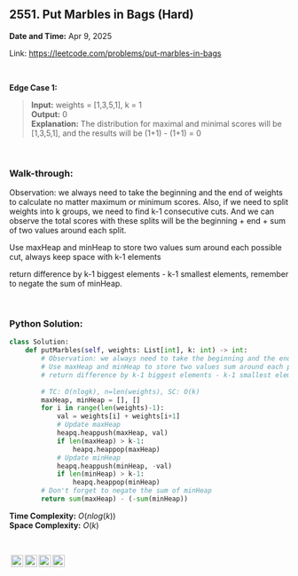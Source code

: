 ## 2551. Put Marbles in Bags (Hard)
**Date and Time:** Apr 9, 2025

Link: https://leetcode.com/problems/put-marbles-in-bags

<br>

**Edge Case 1:**
> **Input:** weights = [1,3,5,1], k = 1 <br>
> **Output:** 0 <br>
> **Explanation:** The distribution for maximal and minimal scores will be [1,3,5,1], and the results will be (1+1) - (1+1) = 0

<br>

### Walk-through: 
Observation: we always need to take the beginning and the end of weights to calculate no matter maximum or minimum scores. Also, if we need to split weights into k groups, we need to find k-1 consecutive cuts. And we can observe the total scores with these splits will be the beginning + end + sum of two values around each split.

Use maxHeap and minHeap to store two values sum around each possible cut, always keep space with k-1 elements

return difference by k-1 biggest elements - k-1 smallest elements, remember to negate the sum of minHeap.

<br>

### Python Solution:
```python
class Solution:
    def putMarbles(self, weights: List[int], k: int) -> int:
        # Observation: we always need to take the beginning and the end of weights for maximum and minimum scores. Also, if we need to split weights into k groups, we need to find k-1 consecutive cuts. And we can observe the total scores of these splits will be the beginning + end + sum of two values around each split.
        # Use maxHeap and minHeap to store two values sum around each possible cut, always keep space with k-1 elements
        # return difference by k-1 biggest elements - k-1 smallest elements
        
        # TC: O(nlogk), n=len(weights), SC: O(k)
        maxHeap, minHeap = [], []
        for i in range(len(weights)-1):
            val = weights[i] + weights[i+1]
            # Update maxHeap
            heapq.heappush(maxHeap, val)
            if len(maxHeap) > k-1:
                heapq.heappop(maxHeap)
            # Update minHeap
            heapq.heappush(minHeap, -val)
            if len(minHeap) > k-1:
                heapq.heappop(minHeap)
        # Don't forget to negate the sum of minHeap
        return sum(maxHeap) - (-sum(minHeap))
```
**Time Complexity:** $O(nlog(k))$ <br>
**Space Complexity:** $O(k)$

<br>

<img style="height:22px!important;margin-left:3px;vertical-align:text-bottom;" src="https://mirrors.creativecommons.org/presskit/icons/cc.svg?ref=chooser-v1" alt="CC BY-NC-SA" title="CC BY-NC-SA"><img style="height:22px!important;margin-left:3px;vertical-align:text-bottom;" src="https://mirrors.creativecommons.org/presskit/icons/by.svg?ref=chooser-v1" alt="BY: credit must be given to the creator" title="BY: credit must be given to the creator"><img style="height:22px!important;margin-left:3px;vertical-align:text-bottom;" src="https://mirrors.creativecommons.org/presskit/icons/nc.svg?ref=chooser-v1" alt="NC: Only noncommercial uses of the work are permitted" title="NC: Only noncommercial uses of the work are permitted"><img style="height:22px!important;margin-left:3px;vertical-align:text-bottom;" src="https://mirrors.creativecommons.org/presskit/icons/sa.svg?ref=chooser-v1" alt="SA: Adaptations must be shared under the same terms" title="SA: Adaptations must be shared under the same terms">